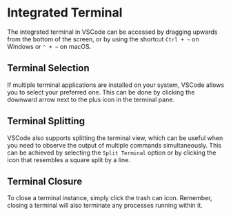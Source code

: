 # Integrated Terminal

The integrated terminal in VSCode can be accessed by dragging upwards from the bottom of the screen, or by using the shortcut `Ctrl + ~` on Windows or `⌃ + ~` on macOS.

## Terminal Selection

If multiple terminal applications are installed on your system, VSCode allows you to select your preferred one. This can be done by clicking the downward arrow next to the plus icon in the terminal pane.

## Terminal Splitting

VSCode also supports splitting the terminal view, which can be useful when you need to observe the output of multiple commands simultaneously. This can be achieved by selecting the `Split Terminal` option or by clicking the icon that resembles a square split by a line.

## Terminal Closure

To close a terminal instance, simply click the trash can icon. Remember, closing a terminal will also terminate any processes running within it.
